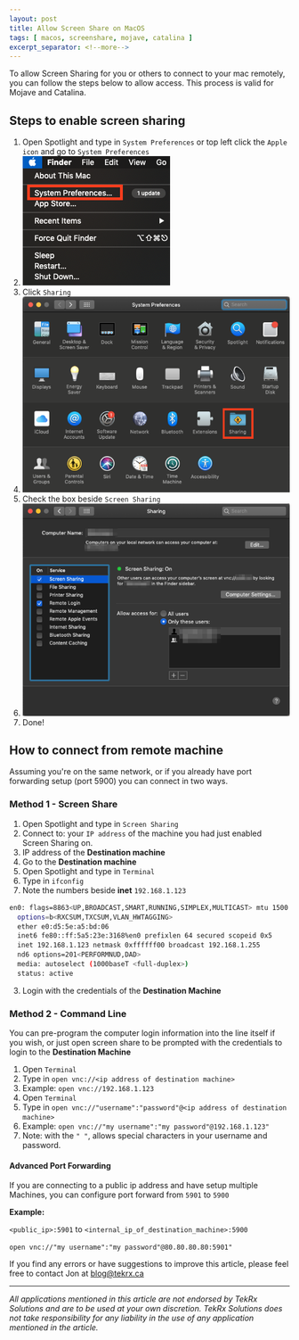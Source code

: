 ```yaml
---
layout: post
title: Allow Screen Share on MacOS
tags: [ macos, screenshare, mojave, catalina ]
excerpt_separator: <!--more-->
---
```


To allow Screen Sharing for you or others to connect to your mac remotely, you can follow the steps below to allow access. This process is valid for Mojave and Catalina.

## Steps to enable screen sharing

1. Open Spotlight and type in `System Preferences` or top left click the `Apple icon` and go to `System Preferences`
  1. ![System Preferences](/assets/2020-01-15-ScreenShare-1.png)
2. Click `Sharing`
  1. ![Sharing](/assets/2020-01-15-ScreenShare-2.png)
3. Check the box beside `Screen Sharing`
  1. ![Check Screen Sharing](/assets/2020-01-15-ScreenShare-3.png)
4. Done!

<!--more-->

## How to connect from remote machine

Assuming you're on the same network, or if you already have port forwarding setup (port 5900) you can connect in two ways.

### Method 1 - Screen Share
1. Open Spotlight and type in `Screen Sharing`
2. Connect to: your `IP address` of the machine you had just enabled Screen Sharing on.
  1. IP address of the **Destination machine**
  2. Go to the **Destination machine**
  3. Open Spotlight and type in `Terminal`
  4. Type in `ifconfig`
  5. Note the numbers beside **inet** `192.168.1.123`

  ```bash
  en0: flags=8863<UP,BROADCAST,SMART,RUNNING,SIMPLEX,MULTICAST> mtu 1500
	options=b<RXCSUM,TXCSUM,VLAN_HWTAGGING>
	ether e0:d5:5e:a5:bd:06
	inet6 fe80::ff:5a5:23e:3168%en0 prefixlen 64 secured scopeid 0x5
	inet 192.168.1.123 netmask 0xffffff00 broadcast 192.168.1.255
	nd6 options=201<PERFORMNUD,DAD>
	media: autoselect (1000baseT <full-duplex>)
	status: active
  ```
3. Login with the credentials of the **Destination Machine**

### Method 2 - Command Line
You can pre-program the computer login information into the line itself if you wish, or just open screen share to be prompted with the credentials to login to the **Destination Machine**

1. Open `Terminal`
  1. Type in `open vnc://<ip address of destination machine>`
  2. Example: `open vnc://192.168.1.123`
2. Open `Terminal`
  1. Type in `open vnc://"username":"password"@<ip address of destination machine>`
  2. Example: `open vnc://"my username":"my password"@192.168.1.123"`
  3. Note: with the `" "`, allows special characters in your username and password.

#### Advanced Port Forwarding
If you are connecting to a public ip address and have setup multiple Machines, you can configure port forward from `5901` to `5900`

**Example:**

`<public_ip>:5901` to `<internal_ip_of_destination_machine>:5900`

`open vnc://"my username":"my password"@80.80.80.80:5901"`


If you find any errors or have suggestions to improve this article, please feel free to contact Jon at <blog@tekrx.ca>

---

_All applications mentioned in this article are not endorsed by TekRx Solutions and are to be used at your own discretion. TekRx Solutions does not take responsibility for any liability in the use of any application mentioned in the article._
